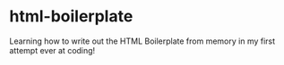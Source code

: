 # html-boilerplate

Learning how to write out the HTML Boilerplate from memory in my first attempt ever at coding!
